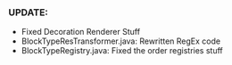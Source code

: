 ### UPDATE: 
- Fixed Decoration Renderer Stuff
- BlockTypeResTransformer.java: Rewritten RegEx code
- BlockTypeRegistry.java: Fixed the order registries stuff
